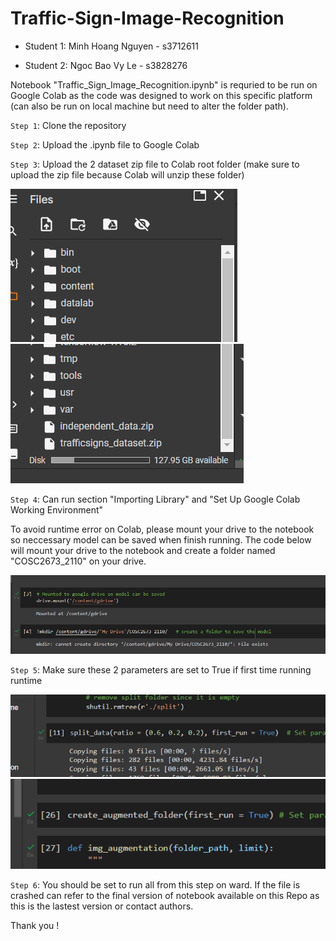 # Traffic-Sign-Image-Recognition

- Student 1: Minh Hoang Nguyen - s3712611

- Student 2: Ngoc Bao Vy Le -  s3828276

Notebook "Traffic_Sign_Image_Recognition.ipynb" is requried to be run on Google Colab as the code was designed to work on this specific platform (can also be run on local machine but need to alter the folder path).

`Step 1`: Clone the repository

`Step 2`: Upload the .ipynb file to Google Colab

`Step 3`: Upload the 2 dataset zip file to Colab root folder (make sure to upload the zip file because Colab will unzip these folder) 

![](images/upload_file.png)
![](images/zip_file_location.png)

`Step 4`: Can run section "Importing Library" and "Set Up Google Colab Working Environment"

To avoid runtime error on Colab, please mount your drive to the notebook so neccessary model can be saved when finish running. 
The code below will mount your drive to the notebook and create a folder named "COSC2673_2110" on your drive.

![](images/mounting_drive.png)

`Step 5`: Make sure these 2 parameters are set to True if first time running runtime

![](images/parameters_to_True1.png)
![](images/parameters_to_True2.png)

`Step 6`: You should be set to run all from this step on ward. If the file is crashed can refer to the final version of notebook available on this Repo as this is the lastest version or contact authors. 

Thank you !


